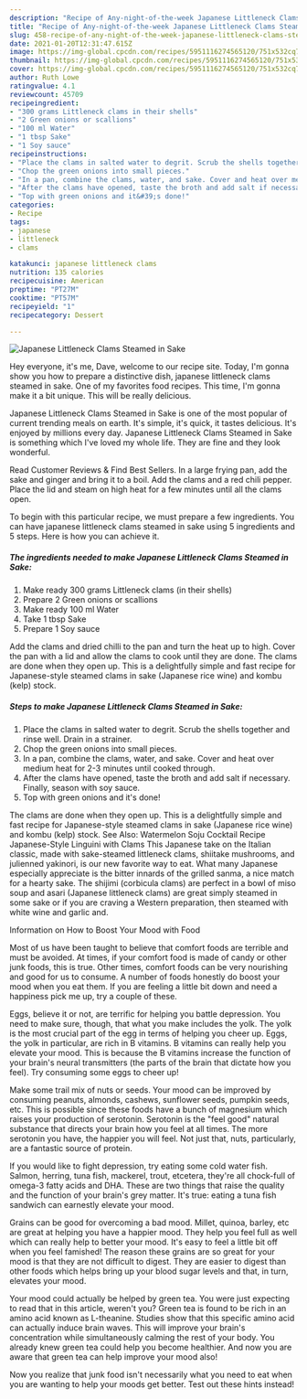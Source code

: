 ```yaml
---
description: "Recipe of Any-night-of-the-week Japanese Littleneck Clams Steamed in Sake"
title: "Recipe of Any-night-of-the-week Japanese Littleneck Clams Steamed in Sake"
slug: 458-recipe-of-any-night-of-the-week-japanese-littleneck-clams-steamed-in-sake
date: 2021-01-20T12:31:47.615Z
image: https://img-global.cpcdn.com/recipes/5951116274565120/751x532cq70/japanese-littleneck-clams-steamed-in-sake-recipe-main-photo.jpg
thumbnail: https://img-global.cpcdn.com/recipes/5951116274565120/751x532cq70/japanese-littleneck-clams-steamed-in-sake-recipe-main-photo.jpg
cover: https://img-global.cpcdn.com/recipes/5951116274565120/751x532cq70/japanese-littleneck-clams-steamed-in-sake-recipe-main-photo.jpg
author: Ruth Lowe
ratingvalue: 4.1
reviewcount: 45709
recipeingredient:
- "300 grams Littleneck clams in their shells"
- "2 Green onions or scallions"
- "100 ml Water"
- "1 tbsp Sake"
- "1 Soy sauce"
recipeinstructions:
- "Place the clams in salted water to degrit. Scrub the shells together and rinse well. Drain in a strainer."
- "Chop the green onions into small pieces."
- "In a pan, combine the clams, water, and sake. Cover and heat over medium heat for 2-3 minutes until cooked through."
- "After the clams have opened, taste the broth and add salt if necessary. Finally, season with soy sauce."
- "Top with green onions and it&#39;s done!"
categories:
- Recipe
tags:
- japanese
- littleneck
- clams

katakunci: japanese littleneck clams 
nutrition: 135 calories
recipecuisine: American
preptime: "PT27M"
cooktime: "PT57M"
recipeyield: "1"
recipecategory: Dessert

---
```



![Japanese Littleneck Clams Steamed in Sake](https://img-global.cpcdn.com/recipes/5951116274565120/751x532cq70/japanese-littleneck-clams-steamed-in-sake-recipe-main-photo.jpg)

Hey everyone, it's me, Dave, welcome to our recipe site. Today, I'm gonna show you how to prepare a distinctive dish, japanese littleneck clams steamed in sake. One of my favorites food recipes. This time, I'm gonna make it a bit unique. This will be really delicious.

Japanese Littleneck Clams Steamed in Sake is one of the most popular of current trending meals on earth. It's simple, it's quick, it tastes delicious. It's enjoyed by millions every day. Japanese Littleneck Clams Steamed in Sake is something which I've loved my whole life. They are fine and they look wonderful.

Read Customer Reviews &amp; Find Best Sellers. In a large frying pan, add the sake and ginger and bring it to a boil. Add the clams and a red chili pepper. Place the lid and steam on high heat for a few minutes until all the clams open.


To begin with this particular recipe, we must prepare a few ingredients. You can have japanese littleneck clams steamed in sake using 5 ingredients and 5 steps. Here is how you can achieve it.

<!--inarticleads1-->

##### The ingredients needed to make Japanese Littleneck Clams Steamed in Sake:

1. Make ready 300 grams Littleneck clams (in their shells)
1. Prepare 2 Green onions or scallions
1. Make ready 100 ml Water
1. Take 1 tbsp Sake
1. Prepare 1 Soy sauce


Add the clams and dried chilli to the pan and turn the heat up to high. Cover the pan with a lid and allow the clams to cook until they are done. The clams are done when they open up. This is a delightfully simple and fast recipe for Japanese-style steamed clams in sake (Japanese rice wine) and kombu (kelp) stock. 

<!--inarticleads2-->

##### Steps to make Japanese Littleneck Clams Steamed in Sake:

1. Place the clams in salted water to degrit. Scrub the shells together and rinse well. Drain in a strainer.
1. Chop the green onions into small pieces.
1. In a pan, combine the clams, water, and sake. Cover and heat over medium heat for 2-3 minutes until cooked through.
1. After the clams have opened, taste the broth and add salt if necessary. Finally, season with soy sauce.
1. Top with green onions and it&#39;s done!


The clams are done when they open up. This is a delightfully simple and fast recipe for Japanese-style steamed clams in sake (Japanese rice wine) and kombu (kelp) stock. See Also: Watermelon Soju Cocktail Recipe Japanese-Style Linguini with Clams This Japanese take on the Italian classic, made with sake-steamed littleneck clams, shiitake mushrooms, and julienned yakinori, is our new favorite way to eat. What many Japanese especially appreciate is the bitter innards of the grilled sanma, a nice match for a hearty sake. The shijimi (corbicula clams) are perfect in a bowl of miso soup and asari (Japanese littleneck clams) are great simply steamed in some sake or if you are craving a Western preparation, then steamed with white wine and garlic and. 

Information on How to Boost Your Mood with Food


Most of us have been taught to believe that comfort foods are terrible and must be avoided. At times, if your comfort food is made of candy or other junk foods, this is true. Other times, comfort foods can be very nourishing and good for us to consume. A number of foods honestly do boost your mood when you eat them. If you are feeling a little bit down and need a happiness pick me up, try a couple of these.

Eggs, believe it or not, are terrific for helping you battle depression. You need to make sure, though, that what you make includes the yolk. The yolk is the most crucial part of the egg in terms of helping you cheer up. Eggs, the yolk in particular, are rich in B vitamins. B vitamins can really help you elevate your mood. This is because the B vitamins increase the function of your brain's neural transmitters (the parts of the brain that dictate how you feel). Try consuming some eggs to cheer up!

Make some trail mix of nuts or seeds. Your mood can be improved by consuming peanuts, almonds, cashews, sunflower seeds, pumpkin seeds, etc. This is possible since these foods have a bunch of magnesium which raises your production of serotonin. Serotonin is the "feel good" natural substance that directs your brain how you feel at all times. The more serotonin you have, the happier you will feel. Not just that, nuts, particularly, are a fantastic source of protein.

If you would like to fight depression, try eating some cold water fish. Salmon, herring, tuna fish, mackerel, trout, etcetera, they're all chock-full of omega-3 fatty acids and DHA. These are two things that raise the quality and the function of your brain's grey matter. It's true: eating a tuna fish sandwich can earnestly elevate your mood. 

Grains can be good for overcoming a bad mood. Millet, quinoa, barley, etc are great at helping you have a happier mood. They help you feel full as well which can really help to better your mood. It's easy to feel a little bit off when you feel famished! The reason these grains are so great for your mood is that they are not difficult to digest. They are easier to digest than other foods which helps bring up your blood sugar levels and that, in turn, elevates your mood.

Your mood could actually be helped by green tea. You were just expecting to read that in this article, weren't you? Green tea is found to be rich in an amino acid known as L-theanine. Studies show that this specific amino acid can actually induce brain waves. This will improve your brain's concentration while simultaneously calming the rest of your body. You already knew green tea could help you become healthier. And now you are aware that green tea can help improve your mood also!

Now you realize that junk food isn't necessarily what you need to eat when you are wanting to help your moods get better. Test out  these hints  instead!

